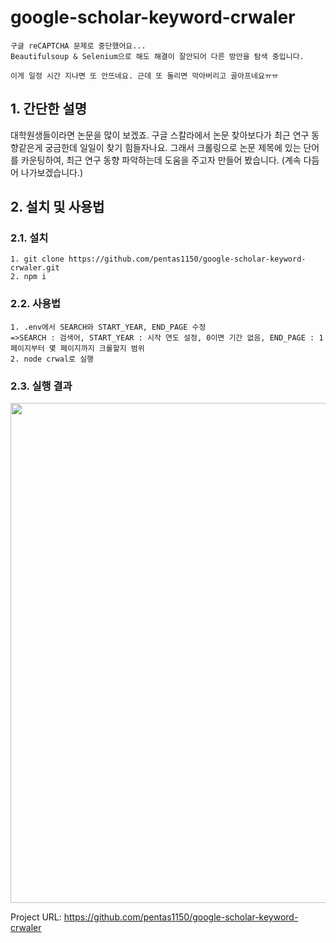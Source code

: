 # google-scholar-keyword-crwaler
```
구글 reCAPTCHA 문제로 중단했어요...
Beautifulsoup & Selenium으로 해도 해결이 잘안되어 다른 방안을 탐색 중입니다.

이게 일정 시간 지나면 또 안뜨네요. 근데 또 돌리면 막아버리고 골아프네요ㅠㅠ
```
## 1. 간단한 설명
대학원생들이라면 논문을 많이 보겠죠. 구글 스칼라에서 논문 찾아보다가 최근 연구 동향같은게 궁금한데 일일이 찾기 힘들자나요. 그래서 크롤링으로 논문 제목에 있는 단어를 카운팅하여, 최근 연구 동향 파악하는데 도움을 주고자 만들어 봤습니다. (계속 다듬어 나가보겠습니다.)
## 2. 설치 및 사용법
### 2.1. 설치
```
1. git clone https://github.com/pentas1150/google-scholar-keyword-crwaler.git
2. npm i
```
### 2.2. 사용법
```
1. .env에서 SEARCH와 START_YEAR, END_PAGE 수정
=>SEARCH : 검색어, START_YEAR : 시작 연도 설정, 0이면 기간 없음, END_PAGE : 1페이지부터 몇 페이지까지 크롤할지 범위 
2. node crwal로 실행
```

### 2.3. 실행 결과
<img src="https://postfiles.pstatic.net/MjAyMDA5MDJfMjkg/MDAxNTk5MDI1NTAzNDE3.f_IRjA25LpCGuMBWmPxOG65iqgRP1_WxcHqJDwMV-CUg.EQWMfyrXS6qx2rWkdOz9XRy80P9gphDHJmauSnchLsQg.PNG.ffanys_/스크린샷_2020-09-02_오후_2.40.37.png?type=w966" height="800px">

Project URL: https://github.com/pentas1150/google-scholar-keyword-crwaler
